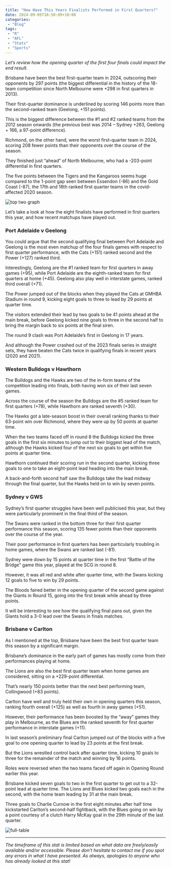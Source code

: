 ```yaml
---
title: "How Have This Years Finalists Performed in First Quarters?"
date: 2024-09-05T16:50:09+10:00
categories:
 - "Blog"
tags:
 - "R"
 - "AFL" 
 - "Stats"
 - "Sports"
---
```


*Let’s review how the opening quarter of the first four finals could impact the end result.* 

<!--more-->

Brisbane have been the best first-quarter team in 2024, outscoring their opponents by 297 points (the biggest differential in the history of the 18-team competition since North Melbourne were +298 in first quarters in 2013). 

Their first-quarter dominance is underlined by scoring 146 points more than the second-ranked team (Geelong, +151 points). 

This is the biggest difference between the #1 and #2 ranked teams from the 2012 season onwards (the previous best was 2014 – Sydney +263, Geelong + 166, a 97-point difference). 

Richmond, on the other hand, were the worst first-quarter team in 2024, scoring 208 fewer points than their opponents over the course of the season. 

They finished just “ahead” of North Melbourne, who had a -203-point differential in first quarters. 

The five points between the Tigers and the Kangaroos seems huge compared to the 1-point gap seen between Essendon (-86) and the Gold Coast (-87), the 17th and 18th ranked first quarter teams in the covid-affected 2020 season.

![top two graph](/img/content/posts/q1-diff-fig-v2.png)

Let’s take a look at how the eight finalists have performed in first quarters this year, and how recent matchups have played out. 

### Port Adelaide v Geelong

You could argue that the second qualifying final between Port Adelaide and Geelong is the most even matchup of the four finals games with respect to first quarter performance, with the Cats (+151) ranked second and the Power (+127) ranked third. 

Interestingly, Geelong are the #1 ranked team for first quarters in away games (+95), while Port Adelaide are the eighth-ranked team for first quarters at home (+45). Geelong also play well in interstate games, ranked third overall (+71). 

The Power jumped out of the blocks when they played the Cats at GMHBA Stadium in round 9, kicking eight goals to three to lead by 29 points at quarter time.

The visitors extended their lead by two goals to be 41 points ahead at the main break, before Geelong kicked nine goals to three in the second half to bring the margin back to six points at the final siren.  

The round 9 clash was Port Adelaide’s first in Geelong in 17 years.

And although the Power crashed out of the 2023 finals series in straight sets, they have beaten the Cats twice in qualifying finals in recent years (2020 and 2021). 

### Western Bulldogs v Hawthorn

The Bulldogs and the Hawks are two of the in-form teams of the competition leading into finals, both having won six of their last seven games. 

Across the course of the season the Bulldogs are the #5 ranked team for first quarters (+78), while Hawthorn are ranked seventh (+30).

The Hawks got a late-season boost in their overall ranking thanks to their 63-point win over Richmond, where they were up by 50 points at quarter time.

When the two teams faced off in round 8 the Bulldogs kicked the three goals in the first six minutes to jump out to their biggest lead of the match, although the Hawks kicked four of the next six goals to get within five points at quarter time. 

Hawthorn continued their scoring run in the second quarter, kicking three goals to one to take an eight-point lead heading into the main break.

A back-and-forth second half saw the Bulldogs take the lead midway through the final quarter, but the Hawks held on to win by seven points. 

### Sydney v GWS

Sydney’s first quarter struggles have been well publicised this year, but they were particularly prominent in the final third of the season.

The Swans were ranked in the bottom three for their first quarter performance this season, scoring 135 fewer points than their opponents over the course of the year.

Their poor performance in first quarters has been particularly troubling in home games, where the Swans are ranked last (-81).

Sydney were down by 15 points at quarter time in the first “Battle of the Bridge” game this year, played at the SCG in round 8. 

However, it was all red and white after quarter time, with the Swans kicking 12 goals to five to win by 29 points.

The Bloods faired better in the opening quarter of the second game against the Giants in Round 15, going into the first break while ahead by three points. 

It will be interesting to see how the qualifying final pans out, given the Giants hold a 3-0 lead over the Swans in finals matches. 

### Brisbane v Carlton

As I mentioned at the top, Brisbane have been the best first quarter team this season by a significant margin. 

Brisbane’s dominance in the early part of games has mostly come from their performances playing at home.

The Lions are also the best first quarter team when home games are considered, sitting on a +229-point differential.

That’s nearly 150 points better than the next best performing team, Collingwood (+83 points). 

Carlton have well and truly held their own in opening quarters this season, ranking fourth overall (+125) as well as fourth in away games (+51).  

However, their performance has been boosted by the “away” games they play in Melbourne, as the Blues are the ranked seventh for first quarter performance in interstate games (+11).

In last season’s preliminary final Carlton jumped out of the blocks with a five goal to one opening quarter to lead by 23 points at the first break.

But the Lions wrestled control back after quarter time, kicking 10 goals to three for the remainder of the match and winning by 16 points.

Roles were reversed when the two teams faced off again in Opening Round earlier this year. 

Brisbane kicked seven goals to two in the first quarter to get out to a 32-point lead at quarter time. The Lions and Blues kicked two goals each in the second, with the home team leading by 31 at the main break.

Three goals to Charlie Curnow in the first eight minutes after half time kickstarted Carlton’s second-half fightback, with the Blues going on win by a point courtesy of a clutch Harry McKay goal in the 29th minute of the last quarter. 

![full-table](/img/content/posts/full-table.png)

--- 

*The timeframe of this stat is limited based on what data are freely/easily available and/or accessible. Please don’t hesitate to contact me if you spot any errors in what I have presented. As always, apologies to anyone who has already looked at this stat!*